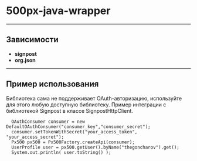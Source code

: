 # 500px-java-wrapper

   ***

   ## Зависимости

   - **signpost**
   - **org.json**

   ***

   ## Пример использования

   Библиотека сама не поддерживает OAuth-авторизацию, используйте для этого любую доступную библиотеку.
   Пример интеграции с библиотекой Signpost в классе SignpostHttpClient.

      OAuthConsumer consumer = new DefaultOAuthConsumer("consumer_key","consumer_secret");
      consumer.setTokenWithSecret("your_access_token", "your_access_secret");
      Px500 px500 = Px500Factory.createApi(consumer);
      UserProfile user = px500.getUser().byName("thegoncharov").get();
      System.out.println( user.toString() );

